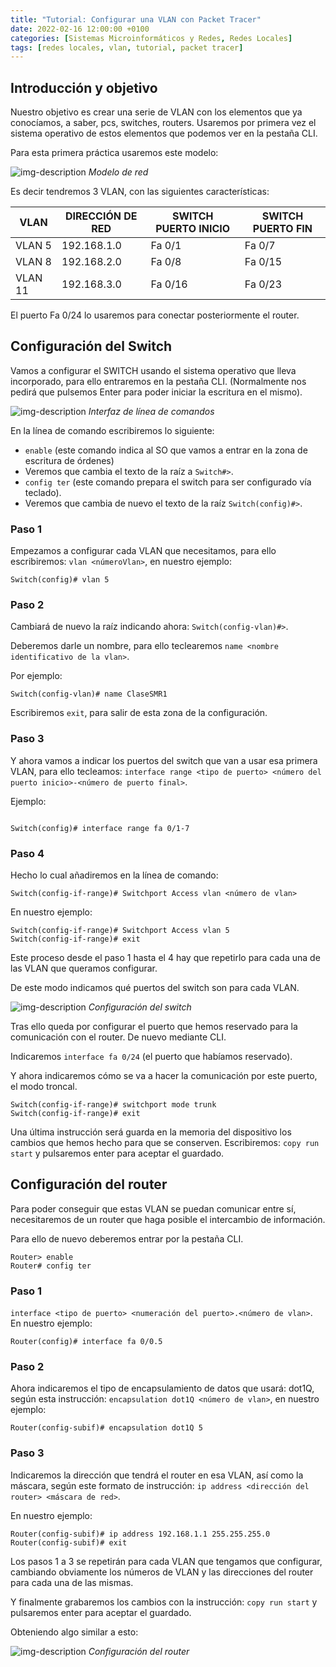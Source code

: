 ```yaml
---
title: "Tutorial: Configurar una VLAN con Packet Tracer" 
date: 2022-02-16 12:00:00 +0100
categories: [Sistemas Microinformáticos y Redes, Redes Locales]
tags: [redes locales, vlan, tutorial, packet tracer]
---
```


## Introducción y objetivo

Nuestro objetivo es crear una serie de VLAN con los elementos que ya conocíamos, a saber, pcs, switches, routers. Usaremos por primera vez el sistema operativo de estos elementos que podemos ver en la pestaña CLI.

Para esta primera práctica usaremos este modelo:

![img-description](/assets/img/tutorial-vlan-packet-tracer/modeloVlan.png)
_Modelo de red_

Es decir tendremos 3 VLAN, con las siguientes características:

| VLAN | DIRECCIÓN DE RED | SWITCH PUERTO INICIO | SWITCH PUERTO FIN |
|---|---|---|---|
| VLAN 5 | 192.168.1.0 | Fa 0/1 | Fa 0/7 |
| VLAN 8 | 192.168.2.0 | Fa 0/8 | Fa 0/15 |
| VLAN 11 | 192.168.3.0 | Fa 0/16 | Fa 0/23 |

El puerto Fa 0/24 lo usaremos para conectar posteriormente el router.

## Configuración del Switch

Vamos a configurar el SWITCH usando el sistema operativo que lleva incorporado, para ello entraremos en la pestaña CLI. (Normalmente nos pedirá que pulsemos Enter para poder iniciar la escritura en el mismo).

![img-description](/assets/img/tutorial-vlan-packet-tracer/consolaSwitch.png)
_Interfaz de línea de comandos_

En la línea de comando escribiremos lo siguiente:

- `enable` (este comando indica al SO que vamos a entrar en la zona de escritura de órdenes)
- Veremos que cambia el texto de la raíz a `Switch#>`.
- `config ter` (este comando prepara el switch para ser configurado vía teclado).
- Veremos que cambia de nuevo el texto de la raíz `Switch(config)#>`.

### Paso 1

Empezamos a configurar cada VLAN que necesitamos, para ello escribiremos: `vlan <númeroVlan>`, en nuestro ejemplo: 

```console
Switch(config)# vlan 5
```

### Paso 2

Cambiará de nuevo la raíz indicando ahora: `Switch(config-vlan)#>`.

Deberemos darle un nombre, para ello teclearemos `name <nombre identificativo de la vlan>`.

Por ejemplo:

```console
Switch(config-vlan)# name ClaseSMR1
```

Escribiremos `exit`, para salir de esta zona de la configuración.

### Paso 3

Y ahora vamos a indicar los puertos del switch que van a usar esa primera VLAN, para ello tecleamos: `interface range <tipo de puerto> <número del puerto inicio>-<número de puerto final>`.

Ejemplo: 

```console

Switch(config)# interface range fa 0/1-7
```

### Paso 4

Hecho lo cual añadiremos en la línea de comando:

```console
Switch(config-if-range)# Switchport Access vlan <número de vlan>
```


En nuestro ejemplo:

```console
Switch(config-if-range)# Switchport Access vlan 5
Switch(config-if-range)# exit
```

Este proceso desde el paso 1 hasta el 4 hay que repetirlo para cada una de las VLAN que queramos configurar. 

De este modo indicamos qué puertos del switch son para cada VLAN.


![img-description](/assets/img/tutorial-vlan-packet-tracer/configuracionSwitch.png)
_Configuración del switch_

Tras ello queda por configurar el puerto que hemos reservado para la comunicación con el router.
De nuevo mediante CLI.

Indicaremos `interface fa 0/24` (el puerto que habíamos reservado).

Y ahora indicaremos cómo se va a hacer la comunicación por este puerto, el modo troncal.

```console
Switch(config-if-range)# switchport mode trunk
Switch(config-if-range)# exit
```

Una última instrucción será guarda en la memoria del dispositivo los cambios que hemos hecho para que se conserven. Escribiremos: `copy run start` y pulsaremos enter para aceptar el guardado.

## Configuración del router

Para poder conseguir que estas VLAN se puedan comunicar entre sí, necesitaremos de un router que haga posible el intercambio de información.

Para ello de nuevo deberemos entrar por la pestaña CLI.

```console
Router> enable
Router# config ter
```

### Paso 1

`interface <tipo de puerto> <numeración del puerto>.<número de vlan>`. En nuestro ejemplo: 

```console
Router(config)# interface fa 0/0.5
```

### Paso 2

Ahora indicaremos el tipo de encapsulamiento de datos que usará: dot1Q, según esta instrucción:
`encapsulation dot1Q <número de vlan>`, en nuestro ejemplo:

```console
Router(config-subif)# encapsulation dot1Q 5
```

### Paso 3

Indicaremos la dirección que tendrá el router en esa VLAN, así como la máscara, según este formato de instrucción: `ip address <dirección del router> <máscara de red>`.

En nuestro ejemplo:

```console
Router(config-subif)# ip address 192.168.1.1 255.255.255.0
Router(config-subif)# exit
```

Los pasos 1 a 3 se repetirán para cada VLAN que tengamos que configurar, cambiando obviamente los números de VLAN y las direcciones del router para cada una de las mismas.

Y finalmente grabaremos los cambios con la instrucción: `copy run start` y pulsaremos enter para aceptar el guardado. 

Obteniendo algo similar a esto:

![img-description](/assets/img/tutorial-vlan-packet-tracer/configuracionRouter.png)
_Configuración del router_